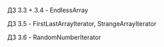 

ДЗ 3.3 + 3.4 - EndlessArray

ДЗ 3.5 - FirstLastArrayIterator, StrangeArrayIterator

ДЗ 3.6 - RandomNumberIterator